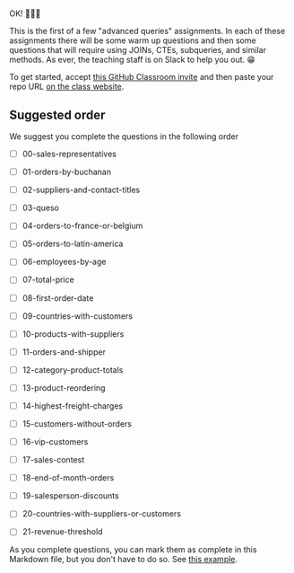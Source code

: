 # 

OK! 👏👏👏

This is the first of a few "advanced queries" assignments. In each of 
these assignments there will be some warm up questions and then some
questions that will require using JOINs, CTEs, subqueries, and similar
methods. As ever, the teaching staff is on Slack to help you out. 😁

To get started, accept
[this GitHub Classroom invite](https://classroom.github.com/a/qjOPeKxQ)
and then paste your repo URL [on the class website](https://www.858.mba/#assignments/advanced-queries-01).



## Suggested order

We suggest you complete the questions in the following order

- [ ] 00-sales-representatives
- [ ] 01-orders-by-buchanan
- [ ] 02-suppliers-and-contact-titles
- [ ] 03-queso
- [ ] 04-orders-to-france-or-belgium
- [ ] 05-orders-to-latin-america
- [ ] 06-employees-by-age
- [ ] 07-total-price
- [ ] 08-first-order-date
- [ ] 09-countries-with-customers
- [ ] 10-products-with-suppliers
- [ ] 11-orders-and-shipper
- [ ] 12-category-product-totals
- [ ] 13-product-reordering
- [ ] 14-highest-freight-charges
- [ ] 15-customers-without-orders
- [ ] 16-vip-customers
- [ ] 17-sales-contest
- [ ] 18-end-of-month-orders
- [ ] 19-salesperson-discounts
- [ ] 20-countries-with-suppliers-or-customers
- [ ] 21-revenue-threshold


As you complete questions, you can mark them as complete
in this Markdown file,  but you don't have to do so.
See [this example](https://github.blog/2014-04-28-task-lists-in-all-markdown-documents/).

